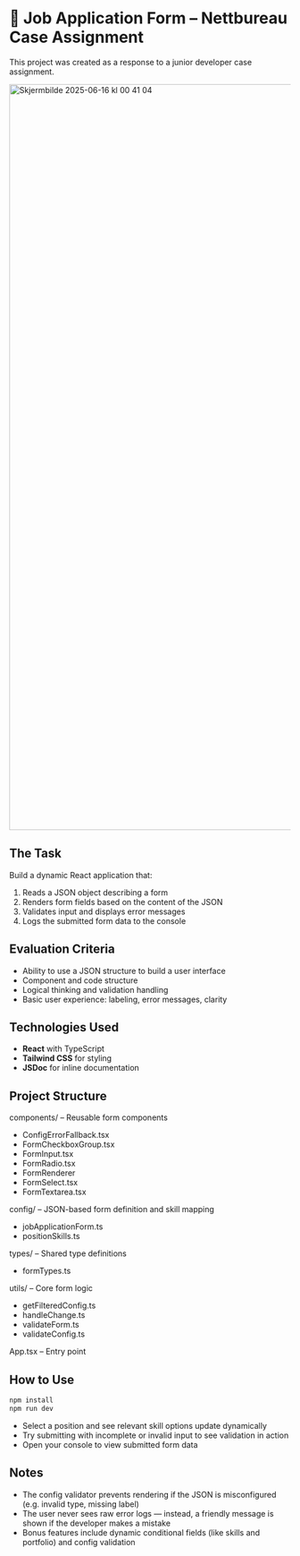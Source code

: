 # 📄 Job Application Form – Nettbureau Case Assignment
This project was created as a response to a junior developer case assignment.

<img width="1333" alt="Skjermbilde 2025-06-16 kl  00 41 04" src="https://github.com/user-attachments/assets/c2d95f5d-fad7-40b2-9727-f6295b75a712" />


## The Task

Build a dynamic React application that:
1. Reads a JSON object describing a form  
2. Renders form fields based on the content of the JSON  
3. Validates input and displays error messages  
4. Logs the submitted form data to the console  

## Evaluation Criteria

- Ability to use a JSON structure to build a user interface  
- Component and code structure  
- Logical thinking and validation handling  
- Basic user experience: labeling, error messages, clarity  

## Technologies Used

- **React** with TypeScript  
- **Tailwind CSS** for styling  
- **JSDoc** for inline documentation   

## Project Structure

components/ – Reusable form components
- ConfigErrorFallback.tsx
- FormCheckboxGroup.tsx
- FormInput.tsx
- FormRadio.tsx
- FormRenderer
- FormSelect.tsx
- FormTextarea.tsx

config/ – JSON-based form definition and skill mapping
- jobApplicationForm.ts
- positionSkills.ts

types/ – Shared type definitions
- formTypes.ts

utils/ – Core form logic
- getFilteredConfig.ts
- handleChange.ts
- validateForm.ts
- validateConfig.ts

App.tsx – Entry point


## How to Use

```bash
npm install
npm run dev
```

- Select a position and see relevant skill options update dynamically
- Try submitting with incomplete or invalid input to see validation in action
- Open your console to view submitted form data

## Notes
- The config validator prevents rendering if the JSON is misconfigured (e.g. invalid type, missing label)
- The user never sees raw error logs — instead, a friendly message is shown if the developer makes a mistake
- Bonus features include dynamic conditional fields (like skills and portfolio) and config validation
